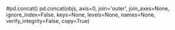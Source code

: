 #pd.concat()
pd.concat(objs, axis=0, join='outer', join_axes=None, ignore_index=False, 
 keys=None, levels=None, names=None, verify_integrity=False, 
 copy=True)

